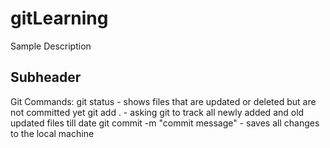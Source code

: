 # gitLearning

Sample Description

## Subheader

Git Commands:
git status - shows files that are updated or deleted but are not committed yet
git add . - asking git to track all newly added and old updated files till date 
git commit -m "commit message" - saves all changes to the local machine
